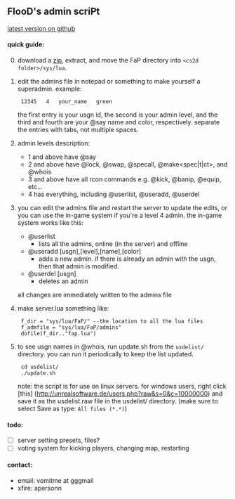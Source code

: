 ## FlooD's admin scriPt
[latest version on github](https://github.com/FloooD/FaP)

#### quick guide:
0. download a [zip](https://github.com/FloooD/FaP/archive/master.zip), extract,
   and move the FaP directory into `<cs2d folder>/sys/lua`.

1. edit the admins file in notepad or something to make yourself a superadmin.
   example:

        12345	4	your_name	green

   the first entry is your usgn id, the second is your admin level, and the
   third and fourth are your @say name and color, respectively. separate the
   entries with tabs, not multiple spaces.

2. admin levels description:
   * 1 and above have @say
   * 2 and above have @lock, @swap, @specall, @make<spec|t|ct>, and @whois
   * 3 and above have all rcon commands e.g. @kick, @banip, @equip, etc...
   * 4 has everything, including @userlist, @useradd, @userdel

3. you can edit the admins file and restart the server to update the edits, or
   you can use the in-game system if you're a level 4 admin. the in-game
   system works like this:
   * @userlist
     - lists all the admins, online (in the server) and offline
   * @useradd [usgn],[level],[name],[color]
     - adds a new admin. if there is already an admin with the usgn, then that
       admin is modified.
   * @userdel [usgn]
     - deletes an admin

   all changes are immediately written to the admins file

4. make server.lua something like:

        f_dir = "sys/lua/FaP/" --the location to all the lua files
        f_admfile = "sys/lua/FaP/admins"
        dofile(f_dir.."fap.lua")

5. to see usgn names in @whois, run update.sh from the `usdelist/` directory.
   you can run it periodically to keep the list updated.

        cd usdelist/
        ./update.sh

   note: the script is for use on linux servers. for windows users, right click
   [this] (http://unrealsoftware.de/users.php?raw&s=0&c=10000000) and save it
   as the usdelist.raw file in the usdelist/ directory. (make sure to select
   Save as type: `All files (*.*)`)

#### todo:
- [ ] server setting presets, files?
- [ ] voting system for kicking players, changing map, restarting

#### contact:
* email: vomitme at gggmail
* xfire: apersonn

